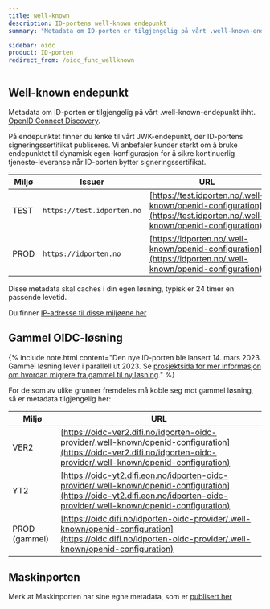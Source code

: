 ```yaml
---
title: well-known
description: ID-portens well-known endepunkt
summary: "Metadata om ID-porten er tilgjengelig på vårt .well-known-endepunkt"

sidebar: oidc
product: ID-porten
redirect_from: /oidc_func_wellknown
---
```



## Well-known endepunkt

Metadata om ID-porten er tilgjengelig på vårt .well-known-endepunkt ihht. [OpenID Connect Discovery](https://openid.net/specs/openid-connect-discovery-1_0.html#ProviderConfig).  

På endepunktet finner du lenke til vårt JWK-endepunkt, der  ID-portens signeringssertifikat publiseres.  Vi anbefaler kunder sterkt om å bruke endepunktet til dynamisk egen-konfigurasjon for å sikre kontinuerlig tjeneste-leveranse når ID-porten bytter signeringssertifikat.


|Miljø|Issuer|URL|
|-|-|-|
|TEST| `https://test.idporten.no` | [https://test.idporten.no/.well-known/openid-configuration](https://test.idporten.no/.well-known/openid-configuration)|
|PROD| `https://idporten.no` | [https://idporten.no/.well-known/openid-configuration](https://idporten.no/.well-known/openid-configuration)|

Disse metadata skal caches i din egen løsning, typisk er 24 timer en passende levetid.

Du finner [IP-adresse til disse miljøene her]({{site.baseurl}}/docs/general/IP)
## Gammel OIDC-løsning

{% include note.html content="Den nye ID-porten ble lansert 14. mars 2023. Gammel løsning lever i parallell ut 2023. Se [prosjektsida for mer informasjon om hvordan migrere fra gammel til ny løsning](oidc_protocol_nye_idporten.html)." %}

For de som av ulike grunner fremdeles må koble seg mot gammel løsning, så er metadata tilgjengelig her:

|Miljø|URL|
|-|-|
|VER2|[https://oidc-ver2.difi.no/idporten-oidc-provider/.well-known/openid-configuration](https://oidc-ver2.difi.no/idporten-oidc-provider/.well-known/openid-configuration)|
|YT2|[https://oidc-yt2.difi.eon.no/idporten-oidc-provider/.well-known/openid-configuration](https://oidc-yt2.difi.eon.no/idporten-oidc-provider/.well-known/openid-configuration)|
|PROD (gammel)|[https://oidc.difi.no/idporten-oidc-provider/.well-known/openid-configuration](https://oidc.difi.no/idporten-oidc-provider/.well-known/openid-configuration)|



## Maskinporten

Merk at Maskinporten har sine egne metadata, som er [publisert her]({{site.baseurl}}/docs/Maskinporten/maskinporten_func_wellknown)
